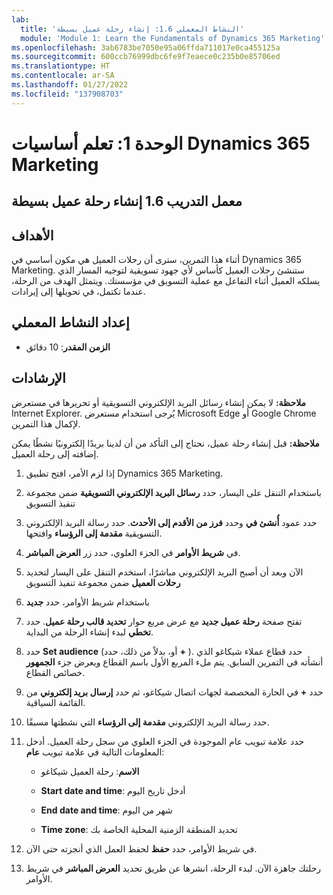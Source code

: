 ```yaml
---
lab:
  title: 'النشاط المعملي 1.6: إنشاء رحلة عميل بسيطة'
  module: 'Module 1: Learn the Fundamentals of Dynamics 365 Marketing'
ms.openlocfilehash: 3ab6783be7050e95a06ffda711017e0ca455125a
ms.sourcegitcommit: 600ccb76999dbc6fe9f7eaece0c235b0e85706ed
ms.translationtype: HT
ms.contentlocale: ar-SA
ms.lasthandoff: 01/27/2022
ms.locfileid: "137908703"
---
```

<a name="module-1-learn-the-fundamentals-of-dynamics-365-marketing"></a>الوحدة 1: تعلم أساسيات Dynamics 365 Marketing
========================

## <a name="practice-lab-16---create-a-simple-customer-journey"></a>معمل التدريب 1.6 إنشاء رحلة عميل بسيطة

## <a name="objectives"></a>الأهداف

أثناء هذا التمرين، سترى أن رحلات العميل هي مكون أساسي في Dynamics 365 Marketing. ستنشئ رحلات العميل كأساس لأي جهود تسويقية لتوجيه المسار الذي يسلكه العميل أثناء التفاعل مع عملية التسويق في مؤسستك. ويتمثل الهدف من الرحلة، عندما تكتمل، في تحويلها إلى إيرادات.

## <a name="lab-setup"></a>إعداد النشاط المعملي

  - **الزمن المقدر**: 10 دقائق

## <a name="instructions"></a>الإرشادات

**ملاحظة:** لا يمكن إنشاء رسائل البريد الإلكتروني التسويقية أو تحريرها في مستعرض Internet Explorer. يُرجى استخدام مستعرض Microsoft Edge أو Google Chrome لإكمال هذا التمرين.

**ملاحظة:** قبل إنشاء رحلة عميل، نحتاج إلى التأكد من أن لدينا بريدًا إلكترونيًا نشطًا يمكن إضافته إلى رحلة العميل. 

1. إذا لزم الأمر، افتح تطبيق Dynamics 365 Marketing. 

2. باستخدام التنقل على اليسار، حدد **رسائل البريد الإلكتروني التسويقية** ضمن مجموعة تنفيذ التسويق

3. حدد عمود **أُنشئ في** وحدد **فرز من الأقدم إلى الأحدث**. حدد رسالة البريد الإلكتروني التسويقية **مقدمة إلى الرؤساء** وافتحها. 

4. في **شريط الأوامر** في الجزء العلوي، حدد زر **العرض المباشر**. 

5. الآن وبعد أن أصبح البريد الإلكتروني مباشرًا، استخدم التنقل على اليسار لتحديد **رحلات العميل** ضمن مجموعة تنفيذ التسويق

6. باستخدام شريط الأوامر، حدد **جديد** 

7. تفتح صفحة **رحلة عميل جديد** مع عرض مربع حوار **تحديد قالب رحلة عميل**. حدد **تخطي** لبدء إنشاء الرحلة من البداية.

8. حدد **Set audience** (أو، بدلاً من ذلك، حدد **+** ). حدد قطاع عملاء شيكاغو الذي أنشأته في التمرين السابق. يتم ملء المربع الأول باسم القطاع ويعرض جزء **الجمهور** خصائص القطاع.

9. حدد **+** في الحارة المخصصة لجهات اتصال شيكاغو، ثم حدد **إرسال بريد إلكتروني** من القائمة السياقية.

10. حدد رسالة البريد الإلكتروني **مقدمة إلى الرؤساء** التي نشطتها مسبقًا. 

11. حدد علامة تبويب عام الموجودة في الجزء العلوي من سجل رحلة العميل. أدخل المعلومات التالية في علامة تبويب **عام**:

    - **الاسم**: رحلة العميل شيكاغو

    - **Start date and time**: أدخل تاريخ اليوم

    - **End date and time**: شهر من اليوم

    - **Time zone**: تحديد المنطقة الزمنية المحلية الخاصة بك 

12. في شريط الأوامر، حدد **حفظ** لحفظ العمل الذي أنجزته حتى الآن.

13. رحلتك جاهزة الآن. لبدء الرحلة، انشرها عن طريق تحديد **العرض المباشر** في شريط الأوامر.

